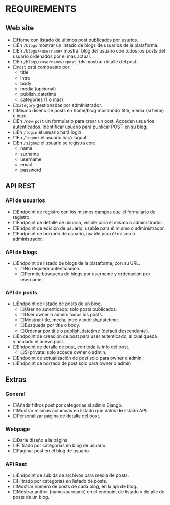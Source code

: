 # REQUIREMENTS

## Web site

- &#9744;Home con listado de últimos post publicados por usurios.
- &#9744;En `/blogs` mostrar un listado de blogs de usuarios de la plataforma.
- &#9744;En `/blogs/<username>` mostrar blog del usuario con todos los posts del usuario ordenados por el más actual.
- &#9744;En `/blogs/<username>/<post_id>` mostrar detalle del post.
- &#9744;`Post` está compuesto por:
  - title
  - intro
  - body
  - media (opcional)
  - publish_datetime
  - categories (1 o más)
- &#9744;`Category` gestionadas por administrador.
- &#9744;Mismo diseño de posts en home/blog mostrando title, media (si tiene) e intro.
- &#9744;En `/new-post` un formulario para crear un post. Acceden usuarios autenticados. Identificar usuario para publicar POST en su blog.
- &#9744;En `/login` el usuario hará login.
- &#9744;En `/logout` el usuario hará logout.
- &#9744;En `/signup` el usuario se registra con:
  - name
  - surname
  - username
  - email
  - password

## API REST

### API de usuarios

- &#9744;Endpoint de registro con los mismos campos que el formulario de registro.
- &#9744;Endpoint de detalle de usuario, visible para él mismo o administrador.
- &#9744;Endpoint de edición de usuario, usable para él mismo o administrador.
- &#9744;Endpoint de borrado de usuario, usable para él mismo o administrador.

### API de blogs

- &#9744;Endpoint de listado de blogs de la plataforma, con su URL.
  - &#9744;No requiere autenticación.
  - &#9744;Permite búsqueda de blogs por username y ordenación por username.

### API de posts

- &#9744;Endpoint de listado de posts de un blog.
  - &#9744;User no autenticado: solo posts publicados.
  - &#9744;User owner o admin: todos los posts.
  - &#9744;Mostrar title, media, intro y publish_datetime.
  - &#9744;Búsqueda por title o body.
  - &#9744;Ordenar por title o publish_datetime (default descendente).
- &#9744;Endpoint de creación de post para user autenticado, al cual queda vinculado el nuevo post.
- &#9744;Endpoint de detalle de post, con toda la info del post.
  - &#9744;Si private: solo accede owner o admin.
- &#9744;Endpoint de actualización de post solo para owner o admin.
- &#9744;Endpoint de borrado de post solo para owner o admin

## Extras

### General

- &#9744;Añadir filtros post por categorias al admin Django.
- &#9744;Mostrar mismas columnas en listado que datos de listado API.
- &#9744;Personalizar página de detalle del post.

### Webpage

- &#9744;Darle diseño a la página.
- &#9744;Filtrado por categorias en blog de usuario.
- &#9744;Paginar post en el blog de usuario.

### API Rest

- &#9744;Endpoint de subida de archivos para media de posts.
- &#9744;Filtrado por categorias en listado de posts.
- &#9744;Mostrar número de posts de cada blog, en la api de blog.
- &#9744;Mostrar author (name+surname) en el endpoint de listado y detalle de posts de un blog.